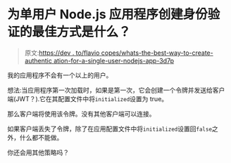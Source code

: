 # 为单用户 Node.js 应用程序创建身份验证的最佳方式是什么？

> 原文:[https://dev . to/flavio copes/whats-the-best-way-to-create-authentic ation-for-a-single-user-nodejs-app-3d7p](https://dev.to/flaviocopes/whats-the-best-way-to-create-authentication-for-a-single-user-nodejs-app-3d7p)

我的应用程序不会有一个以上的用户。

想法:当应用程序第一次加载时，如果是第一次，它会创建一个令牌并发送给客户端(JWT？).它在其配置文件中将`initialized`设置为 true。

那么客户端将使用该令牌。没有其他客户端可以连接。

如果客户端丢失了令牌，除了在应用配置文件中将`initialized`设置回`false`之外，什么都不能做。

你还会用其他策略吗？